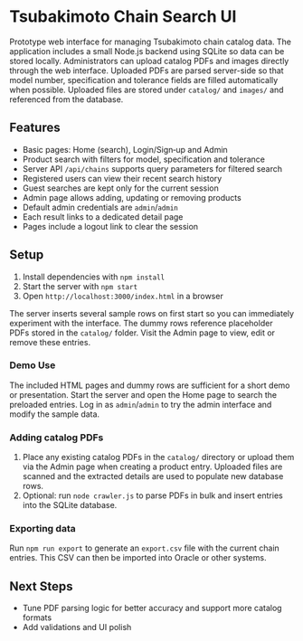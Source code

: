 # Tsubakimoto Chain Search UI

Prototype web interface for managing Tsubakimoto chain catalog data. The
application includes a small Node.js backend using SQLite so data can be stored
locally. Administrators can upload catalog PDFs and images directly through the
web interface. Uploaded PDFs are parsed server-side so that model number,
specification and tolerance fields are filled automatically when possible.
Uploaded files are stored under `catalog/` and `images/` and referenced from the
database.

## Features
- Basic pages: Home (search), Login/Sign‑up and Admin
- Product search with filters for model, specification and tolerance
- Server API `/api/chains` supports query parameters for filtered search
- Registered users can view their recent search history
- Guest searches are kept only for the current session
- Admin page allows adding, updating or removing products
- Default admin credentials are `admin`/`admin`
- Each result links to a dedicated detail page
- Pages include a logout link to clear the session

## Setup
1. Install dependencies with `npm install`
2. Start the server with `npm start`
3. Open `http://localhost:3000/index.html` in a browser

The server inserts several sample rows on first start so you can immediately
experiment with the interface. The dummy rows reference placeholder PDFs stored
in the `catalog/` folder. Visit the Admin page to view, edit or remove these
entries.

### Demo Use
The included HTML pages and dummy rows are sufficient for a short demo or
presentation. Start the server and open the Home page to search the preloaded
entries. Log in as `admin`/`admin` to try the admin interface and modify the
sample data.

### Adding catalog PDFs
1. Place any existing catalog PDFs in the `catalog/` directory or upload them
   via the Admin page when creating a product entry. Uploaded files are scanned
   and the extracted details are used to populate new database rows.
2. Optional: run `node crawler.js` to parse PDFs in bulk and insert entries into
   the SQLite database.

### Exporting data
Run `npm run export` to generate an `export.csv` file with the current chain
entries. This CSV can then be imported into Oracle or other systems.

## Next Steps
- Tune PDF parsing logic for better accuracy and support more catalog formats
- Add validations and UI polish
